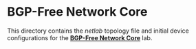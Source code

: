 # BGP-Free Network Core

This directory contains the *netlab* topology file and initial device configurations for the **[BGP-Free Network Core](https://bgplabs.net/challenge/40-mpls-core)** lab.
